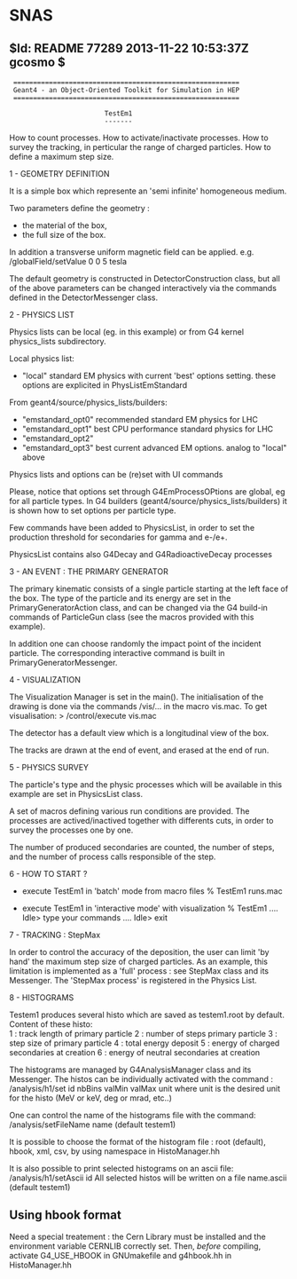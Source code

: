# SNAS
$Id: README 77289 2013-11-22 10:53:37Z gcosmo $
-------------------------------------------------------------------

     =========================================================
     Geant4 - an Object-Oriented Toolkit for Simulation in HEP
     =========================================================

                            TestEm1
                            -------
  How to count processes.
  How to activate/inactivate processes.
  How to survey the tracking, in perticular the range of charged particles.
  How to define a maximum step size.
	
 1 - GEOMETRY DEFINITION
 
  It is a simple box which represente an 'semi infinite' homogeneous medium.
 	
  Two parameters define the geometry :
   - the material of the box,
   - the full size of the box.
	 	
  In addition a transverse uniform magnetic field can be applied.
     e.g. /globalField/setValue 0 0 5 tesla 	

  The default geometry is constructed in DetectorConstruction class, but all of 
  the above parameters can be changed interactively via the commands defined in 
  the DetectorMessenger class.
 	
 2 - PHYSICS LIST
 
  Physics lists can be local (eg. in this example) or from G4 kernel
  physics_lists subdirectory.
     
  Local physics list:	 
   - "local"	  standard EM physics with current 'best' options setting.
                  these options are explicited in PhysListEmStandard
    
  From geant4/source/physics_lists/builders:	 
   - "emstandard_opt0" recommended standard EM physics for LHC
   - "emstandard_opt1" best CPU performance standard physics for LHC
   - "emstandard_opt2"     
   - "emstandard_opt3" best current advanced EM options. 
                       analog to "local" above
             
  Physics lists and options can be (re)set with UI commands
    
  Please, notice that options set through G4EmProcessOPtions are global, eg
  for all particle types. In G4 builders (geant4/source/physics_lists/builders)
  it is shown how to set options per particle type. 
 		
  Few commands have been added to PhysicsList, in order to set the production 
  threshold for secondaries for gamma and e-/e+.
  
  PhysicsList contains also G4Decay and G4RadioactiveDecay processes
 	 
 3 - AN EVENT : THE PRIMARY GENERATOR
 
  The primary kinematic consists of a single particle starting at the left face 
  of the box. The type of the particle and its energy are set in the 
  PrimaryGeneratorAction class, and can be changed via the G4 build-in commands 
  of ParticleGun class (see the macros provided with this example).
	
  In addition one can choose randomly the impact point of the incident particle.
  The corresponding interactive command is built in PrimaryGeneratorMessenger.	
 				
 4 - VISUALIZATION
 
  The Visualization Manager is set in the main().
  The initialisation of the drawing is done via the commands /vis/... in the 
  macro vis.mac. To get visualisation:
	> /control/execute vis.mac
 	
  The detector has a default view which is a longitudinal view of the box.
 	
  The tracks are drawn at the end of event, and erased at the end of run.
 	
 5 - PHYSICS SURVEY
 
  The particle's type and the physic processes which will be available in this 
  example are set in PhysicsList class.
 	
  A set of macros defining various run conditions are provided. The processes 
  are actived/inactived together with differents cuts, in order to survey the 
  processes one by one.

  The number of produced secondaries are counted, the number of steps, and the 
  number of process calls responsible of the step.
 	
 6 - HOW TO START ?
 
  - execute TestEm1 in 'batch' mode from macro files
	% TestEm1   runs.mac
 		
  - execute TestEm1 in 'interactive mode' with visualization
	% TestEm1
	....
	Idle> type your commands
	....
	Idle> exit
		
 7 - TRACKING : StepMax
 
  In order to control the accuracy of the deposition, the user can limit
  'by hand' the maximum  step size of charged particles.
  As an example, this limitation is implemented as a 'full' process :
  see StepMax class and its Messenger. The 'StepMax process' is registered
  in the Physics List. 
  	
 8 - HISTOGRAMS
 
  Testem1 produces several histo which are saved as testem1.root by default.
  Content of these histo:  
      1 : track length of primary particle
      2 : number of steps primary particle
      3 : step size of primary particle
      4 : total energy deposit
      5 : energy of charged secondaries at creation
      6 : energy of neutral secondaries at creation      
      
   The histograms are managed by G4AnalysisManager class and its Messenger. 
   The histos can be individually activated with the command :
   /analysis/h1/set id nbBins  valMin valMax unit 
   where unit is the desired unit for the histo (MeV or keV, deg or mrad, etc..)
   
   One can control the name of the histograms file with the command:
   /analysis/setFileName  name  (default testem1)
   
   It is possible to choose the format of the histogram file : root (default),
   hbook, xml, csv, by using namespace in HistoManager.hh 
     
   It is also possible to print selected histograms on an ascii file:
   /analysis/h1/setAscii id
   All selected histos will be written on a file name.ascii  (default testem1)
    
 Using hbook format
 ------------------
 
 Need a special treatement : the Cern Library must be installed and the
 environment variable CERNLIB correctly set. Then, *before* compiling,
 activate G4_USE_HBOOK in GNUmakefile and g4hbook.hh in HistoManager.hh
